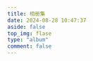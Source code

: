 ```yaml
---
title: 相册集
date: 2024-08-28 10:47:37
aside: false
top_img: flase
type: "album"
comment: false
---
```

